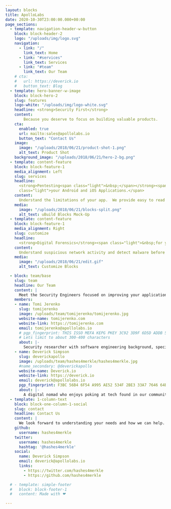 ```yaml
---
layout: blocks
title: ApolloLabs
date: 2020-10-30T23:00:00.000+00:00
page_sections:
  - template: navigation-header-w-button
    block: block-header-2
    logo: "/uploads/img/logo.svg"
    navigation:
      - link: "/"
        link_text: Home
      - link: "#services"
        link_text: Services
      - link: "#team"
        link_text: Our Team
    # cta:
    #   url: https://deverick.io
    #   button_text: Blog
  - template: hero-banner-w-image
    block: block-hero-2
    slug: features
    logo-white: "/uploads/img/logo-white.svg"
    headline: <strong>Security First</strong>
    content:
        Because you deserve to focus on building valuable products.
    cta:
      enabled: true
      url: mailto:sales@apollolabs.io
      button_text: "Contact Us"
    image:
      image: "/uploads/2018/06/21/product-shot-1.png"
      alt_text: Product Shot
    background_image: "/uploads/2018/06/21/hero-2-bg.png"
  - template: content-feature
    block: block-feature-1
    media_alignment: Left
    slug: services
    headline:
      <strong>Pentesting<span class="light">&nbsp;</span></strong><span
      class="light">your Android and iOS Applications.</span>
    content:
      Understand the limitations of your app.  We provide easy to read reports so your team can stay ahead of threats.
    media:
      image: "/uploads/2018/06/21/blocks-split.png"
      alt_text: uBuild Blocks Mock-Up
  - template: content-feature
    block: block-feature-1
    media_alignment: Right
    slug: customize
    headline:
      <strong>Digital Forensics</strong><span class="light">&nbsp;for your infrastructure</span>
    content:
      Understand suspicious network activity and detect malware before it's too late.
    media:
      image: "/uploads/2018/06/21/edit.gif"
      alt_text: Customize Blocks

  - block: team/base
    slug: team
    headline: Our Team
    content: |
      Meet the Security Engineers focused on improving your applications. Each one brings an unique story we want to share.
    members:
    - name: Tomi Jerenko
      slug: tomijerenko
      image: /uploads/team/tomijerenko/tomijerenko.jpg
      website-name: tomijerenko.com
      website-link: https://tomijerenko.com
      email: tomijerenko@apollolabs.io
      # pgp_fingerprint: THIS ISSO MEFA KEPG PKEY 3C92 3D9F 6D5D ADDB 55F7
      # Lets limit to about 300-400 characters
      about: |-
        Security researcher with software engineering background, specializing in application security, infrastructure security, and network security.
    - name: Deverick Simpson
      slug: deverickapollo
      image: /uploads/team/hashes4merkle/hashes4merkle.jpg
      #name_secondary: @deverickapollo
      website-name: Deverick.io
      website-link: https://deverick.io
      email: deverick@apollolabs.io
      pgp_fingerprint: F3BC 56B4 6F54 A995 AE52 534F 2BE3 33A7 7646 64BE
      about: |-
        A digital nomad who enjoys poking at tech found in our communities.  With a background in psychology and cyber security, I leverage real-world techniques to test your organization's infrastructure security.
  - template: 1-column-text
    block: block-one-column-1-social
    slug: contact
    headline: Contact Us
    content: |
      We look forward to understanding your needs and how we can help.
    github:
      username: hashes4merkle
    twitter:
      username: hashes4merkle
      hashtag: '@hashes4merkle'
    social:
      name: Deverick Simpson
      email: deverick@apollolabs.io
      links:
        - https://twitter.com/hashes4merkle
        - https://github.com/hashes4merkle

  # - template: simple-footer
  #   block: block-footer-1
  #   content: Made with ❤︎

---
```

